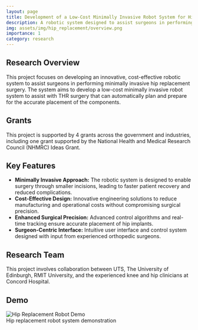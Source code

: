 ```yaml
---
layout: page
title: Development of a Low-Cost Minimally Invasive Robot System for Hip Replacement
description: A robotic system designed to assist surgeons in performing minimally invasive hip replacement surgery with improved precision and reduced costs.
img: assets/img/hip_replacement/overview.png
importance: 1
category: research
---
```


<div class="post-content">
  <h2>Research Overview</h2>
  <p>
    This project focuses on developing an innovative, cost-effective robotic system to assist surgeons in performing minimally invasive hip replacement surgery. The system aims to develop a low-cost minimally invasive robot system to assist with THR surgery that can automatically plan and prepare for the accurate placement of the components.
  </p>

  <h2>Grants</h2>
  <p>
    This project is supported by 4 grants across the government and industries, including one grant supported by the National Health and Medical Research Council (NHMRC) Ideas Grant.
  </p>

  <h2>Key Features</h2>
  <ul>
    <li>
      <strong>Minimally Invasive Approach:</strong> The robotic system is designed to enable surgery through smaller incisions, leading to faster patient recovery and reduced complications.
    </li>
    <li>
      <strong>Cost-Effective Design:</strong> Innovative engineering solutions to reduce manufacturing and operational costs without compromising surgical precision.
    </li>
    <li>
      <strong>Enhanced Surgical Precision:</strong> Advanced control algorithms and real-time tracking ensure accurate placement of hip implants.
    </li>
    <li>
      <strong>Surgeon-Centric Interface:</strong> Intuitive user interface and control system designed with input from experienced orthopedic surgeons.
    </li>
  </ul>

  <h2>Research Team</h2>
  <p>
    This project involves collaboration between UTS, The University of Edinburgh, RMIT University, and the experienced knee and hip clinicians at Concord Hospital.
  </p>

  <h2>Demo</h2>
  <div class="row mt-3">
    <div class="col-sm mt-3 mt-md-0">
      <img class="img-fluid rounded z-depth-1" src="{{ '/assets/img/hip_replacement/blur_real.png' | relative_url }}" alt="Hip Replacement Robot Demo" title="Hip Replacement Robot Demo"/>
    </div>
  </div>
  <div class="caption">
    Hip replacement robot system demonstration
  </div>
</div>
